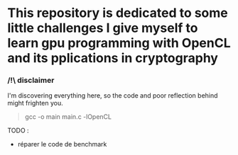 # This repository is dedicated to some little challenges I give myself to learn gpu programming with OpenCL and its pplications in cryptography

### /!\ disclaimer
I'm discovering everything here, so the code and poor reflection behind might frighten you.

> gcc -o main main.c -lOpenCL

TODO :
- réparer le code de benchmark 
